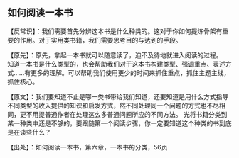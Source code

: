 ## 如何阅读一本书

【反常识】：我们需要首先分辨这本书是什么种类的。这对于你如何提炼骨架有重要的作用。对于实用类书籍，我们需要思考目的与达到的手段。

【原先】：原先，拿起一本书就可以随意读了，迫不及待地就进入阅读的过程。  
知道一本书是什么类型的，也会帮助我们对于这本书构建类型、强调重点、表述方式……有更多的理解。可以帮助我们使用更少的时间来抓住重点，抓住主题主线，抓住核心。

【原文】：我们要知道不止是哪一类书带给我们知道，还要知道是用什么方式指导不同类型的收入提供的知识和启发方式，然不同处理同一个问题的方式也不尽相同，更不用提普通作者在处理这么多普通问题所应的不同方法。
光将书籍分类到某一种类中还是不够的，要跟随第一个阅读步骤，你一定要知道这个种类的书到底是在谈些什么？

【出处】：如何阅读一本书，第六章，一本书的分类，56页
